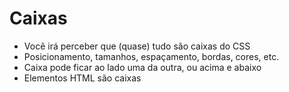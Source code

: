 # Caixas

* Você irá perceber que (quase) tudo são caixas do CSS
* Posicionamento, tamanhos, espaçamento, bordas, cores, etc.
* Caixa pode ficar ao lado uma da outra, ou acima e abaixo
* Elementos HTML são caixas